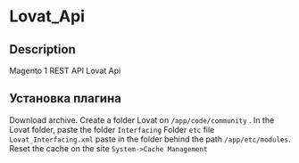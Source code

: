 # Lovat_Api

## Description
Magento 1 REST API Lovat Api

## Установка плагина

Download archive. Create a folder Lovat on ```/app/code/community``` . In the Lovat folder, paste the folder ```Interfacing```
Folder ```etc``` file ```Lovat_Interfacing.xml``` paste in the folder behind the path ```/app/etc/modules```.
Reset the cache on the site ```System->Cache Management```